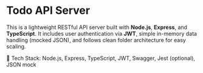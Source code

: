 # Todo API Server

This is a lightweight RESTful API server built with **Node.js**, **Express**, and **TypeScript**. It includes user authentication via **JWT**, simple in-memory data handling (mocked JSON), and follows clean folder architecture for easy scaling.

🚀 Tech Stack: Node.js, Express, TypeScript, JWT, Swagger, Jest (optional), JSON mock
